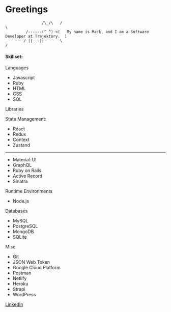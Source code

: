 # Greetings
                    /\_/\   /                                                                \
             /------(^ ^) <(   My name is Mack, and I am a Software Developer at Trajektory.  )
            / ||---||       \                                                                /
              
#### Skillset:

Languages
- Javascript
- Ruby
- HTML
- CSS
- SQL

Libraries

State Management:
- React
- Redux
- Context
- Zustand
---
- Material-UI
- GraphQL
- Ruby on Rails
- Active Record
- Sinatra

Runtime Environments
- Node.js

Databases
- MySQL
- PostgreSQL
- MongoDB
- SQLite

Misc.
- Git
- JSON Web Token
- Google Cloud Platform
- Postman
- Netlify
- Heroku
- Strapi
- WordPress


[LinkedIn](https://www.linkedin.com/in/mackmcquen/)

